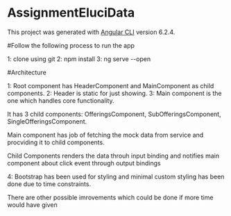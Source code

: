 # AssignmentEluciData

This project was generated with [Angular CLI](https://github.com/angular/angular-cli) version 6.2.4.

#Follow the following process to run the app

1: clone using git
2: npm install
3: ng serve --open

#Architecture

1: Root component has HeaderComponent and MainComponent as child components.
2: Header is static for just showing.
3: Main component is the one which handles core functionality.

It has 3 child components: OfferingsComponent, SubOfferingsComponent, SingleOfferingsComponent.

Main component has job of fetching the mock data from service and procviding it to child components.

Child Components renders the data throuh input binding and notifies
main component about click event through output bindings

4: Bootstrap has been used for styling and minimal custom styling has been done due to time constraints.

There are other possible imrovements which could be done if more time would have given



